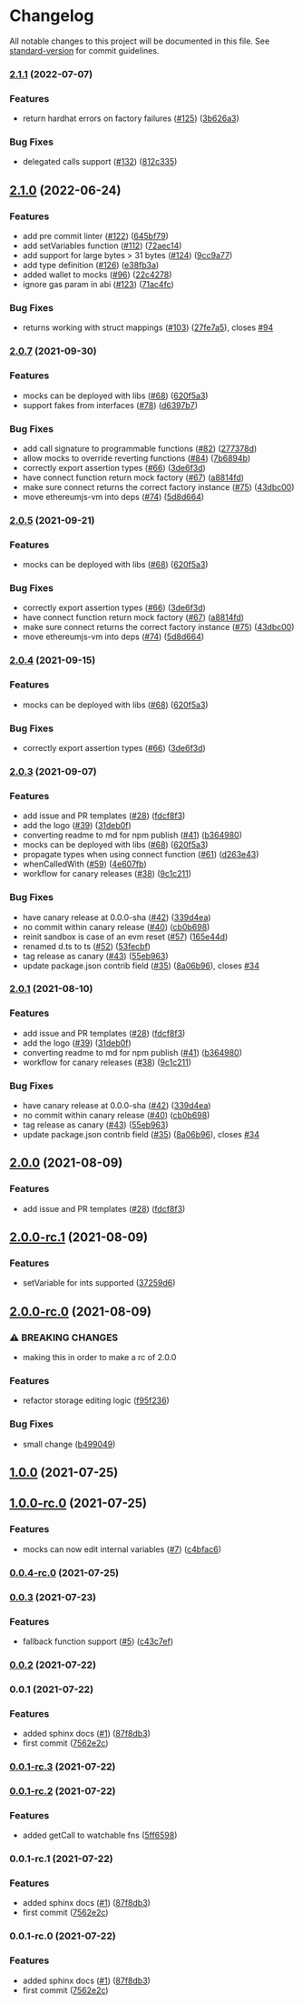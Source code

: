 # Changelog

All notable changes to this project will be documented in this file. See [standard-version](https://github.com/conventional-changelog/standard-version) for commit guidelines.

### [2.1.1](https://github.com/defi-wonderland/smock/compare/v2.1.0...v2.1.1) (2022-07-07)


### Features

* return hardhat errors on factory failures ([#125](https://github.com/defi-wonderland/smock/issues/125)) ([3b626a3](https://github.com/defi-wonderland/smock/commit/3b626a3891c07ba224d2f12386bae95522843e2b))


### Bug Fixes

* delegated calls support ([#132](https://github.com/defi-wonderland/smock/issues/132)) ([812c335](https://github.com/defi-wonderland/smock/commit/812c3354d77603d8a6db172f5297c8e49625a98b))

## [2.1.0](https://github.com/defi-wonderland/smock/compare/v2.0.7...v2.1.0) (2022-06-24)


### Features

* add pre commit linter ([#122](https://github.com/defi-wonderland/smock/issues/122)) ([645bf79](https://github.com/defi-wonderland/smock/commit/645bf7919cbc8d592655c1a92ea32479f9d93ef6))
* add setVariables function ([#112](https://github.com/defi-wonderland/smock/issues/112)) ([72aec14](https://github.com/defi-wonderland/smock/commit/72aec1427de6f4c29cce297d75202c75e209c43e))
* add support for large bytes > 31 bytes ([#124](https://github.com/defi-wonderland/smock/issues/124)) ([9cc9a77](https://github.com/defi-wonderland/smock/commit/9cc9a773496bd389b61f720a4c5c7f3c2efc99df))
* add type definition ([#126](https://github.com/defi-wonderland/smock/issues/126)) ([e38fb3a](https://github.com/defi-wonderland/smock/commit/e38fb3a07422c095de8b59596ac90c577254cc59))
* added wallet to mocks ([#96](https://github.com/defi-wonderland/smock/issues/96)) ([22c4278](https://github.com/defi-wonderland/smock/commit/22c4278c1c4fb6627c2e444b341749f93be4b244))
* ignore gas param in abi ([#123](https://github.com/defi-wonderland/smock/issues/123)) ([71ac4fc](https://github.com/defi-wonderland/smock/commit/71ac4fc204681f284df3a4a8d2633c9240778a68))


### Bug Fixes

* returns working with struct mappings ([#103](https://github.com/defi-wonderland/smock/issues/103)) ([27fe7a5](https://github.com/defi-wonderland/smock/commit/27fe7a5f3c351714257cdc98204e282932c11e12)), closes [#94](https://github.com/defi-wonderland/smock/issues/94)

### [2.0.7](https://github.com/defi-wonderland/smock/compare/v2.0.2...v2.0.7) (2021-09-30)


### Features

* mocks can be deployed with libs ([#68](https://github.com/defi-wonderland/smock/issues/68)) ([620f5a3](https://github.com/defi-wonderland/smock/commit/620f5a3bcc4b18e88e5770d254f3783e5be6d659))
* support fakes from interfaces ([#78](https://github.com/defi-wonderland/smock/issues/78)) ([d6397b7](https://github.com/defi-wonderland/smock/commit/d6397b7ed3b414395f43a97f697ef22fb46054a2))


### Bug Fixes

* add call signature to programmable functions ([#82](https://github.com/defi-wonderland/smock/issues/82)) ([277378d](https://github.com/defi-wonderland/smock/commit/277378d6d22fe42ce5c1217dfc615f4e160cc686))
* allow mocks to override reverting functions ([#84](https://github.com/defi-wonderland/smock/issues/84)) ([7b6894b](https://github.com/defi-wonderland/smock/commit/7b6894b55897b8c3aa1c8dbe00e3bd914a28b5bc))
* correctly export assertion types ([#66](https://github.com/defi-wonderland/smock/issues/66)) ([3de6f3d](https://github.com/defi-wonderland/smock/commit/3de6f3d888982def68a6941e7e337f2d3d415e7f))
* have connect function return mock factory ([#67](https://github.com/defi-wonderland/smock/issues/67)) ([a8814fd](https://github.com/defi-wonderland/smock/commit/a8814fd530d3951779d1f245e4717d4fd6d60a32))
* make sure connect returns the correct factory instance ([#75](https://github.com/defi-wonderland/smock/issues/75)) ([43dbc00](https://github.com/defi-wonderland/smock/commit/43dbc002543dc810a379f3dfb15402158d98bbe5))
* move ethereumjs-vm into deps ([#74](https://github.com/defi-wonderland/smock/issues/74)) ([5d8d664](https://github.com/defi-wonderland/smock/commit/5d8d6648ccad4edd13be21895edc6cfc4f5367e9))

### [2.0.5](https://github.com/defi-wonderland/smock/compare/v2.0.2...v2.0.5) (2021-09-21)


### Features

* mocks can be deployed with libs ([#68](https://github.com/defi-wonderland/smock/issues/68)) ([620f5a3](https://github.com/defi-wonderland/smock/commit/620f5a3bcc4b18e88e5770d254f3783e5be6d659))


### Bug Fixes

* correctly export assertion types ([#66](https://github.com/defi-wonderland/smock/issues/66)) ([3de6f3d](https://github.com/defi-wonderland/smock/commit/3de6f3d888982def68a6941e7e337f2d3d415e7f))
* have connect function return mock factory ([#67](https://github.com/defi-wonderland/smock/issues/67)) ([a8814fd](https://github.com/defi-wonderland/smock/commit/a8814fd530d3951779d1f245e4717d4fd6d60a32))
* make sure connect returns the correct factory instance ([#75](https://github.com/defi-wonderland/smock/issues/75)) ([43dbc00](https://github.com/defi-wonderland/smock/commit/43dbc002543dc810a379f3dfb15402158d98bbe5))
* move ethereumjs-vm into deps ([#74](https://github.com/defi-wonderland/smock/issues/74)) ([5d8d664](https://github.com/defi-wonderland/smock/commit/5d8d6648ccad4edd13be21895edc6cfc4f5367e9))

### [2.0.4](https://github.com/defi-wonderland/smock/compare/v2.0.2...v2.0.4) (2021-09-15)


### Features

* mocks can be deployed with libs ([#68](https://github.com/defi-wonderland/smock/issues/68)) ([620f5a3](https://github.com/defi-wonderland/smock/commit/620f5a3bcc4b18e88e5770d254f3783e5be6d659))


### Bug Fixes

* correctly export assertion types ([#66](https://github.com/defi-wonderland/smock/issues/66)) ([3de6f3d](https://github.com/defi-wonderland/smock/commit/3de6f3d888982def68a6941e7e337f2d3d415e7f))

### [2.0.3](https://github.com/defi-wonderland/smock/compare/v2.0.0-rc.2...v2.0.3) (2021-09-07)


### Features

* add issue and PR templates ([#28](https://github.com/defi-wonderland/smock/issues/28)) ([fdcf8f3](https://github.com/defi-wonderland/smock/commit/fdcf8f3375fbd3a94c8a17f8e28b5b57193e4f34))
* add the logo ([#39](https://github.com/defi-wonderland/smock/issues/39)) ([31deb0f](https://github.com/defi-wonderland/smock/commit/31deb0fcffb943e236605137ab479979862fd5a5))
* converting readme to md for npm publish ([#41](https://github.com/defi-wonderland/smock/issues/41)) ([b364980](https://github.com/defi-wonderland/smock/commit/b364980ad3b011827dfec9836816a6281d3d081b))
* mocks can be deployed with libs ([#68](https://github.com/defi-wonderland/smock/issues/68)) ([620f5a3](https://github.com/defi-wonderland/smock/commit/620f5a3bcc4b18e88e5770d254f3783e5be6d659))
* propagate types when using connect function ([#61](https://github.com/defi-wonderland/smock/issues/61)) ([d263e43](https://github.com/defi-wonderland/smock/commit/d263e4393811c004fa991ddf95bc257ede428a2e))
* whenCalledWith ([#59](https://github.com/defi-wonderland/smock/issues/59)) ([4e607fb](https://github.com/defi-wonderland/smock/commit/4e607fb8da50fe1e609e1308d25f3c7fd2c3e53c))
* workflow for canary releases ([#38](https://github.com/defi-wonderland/smock/issues/38)) ([9c1c211](https://github.com/defi-wonderland/smock/commit/9c1c211a1a94a418ca57684bb51e2433f7c7eb04))


### Bug Fixes

* have canary release at 0.0.0-sha ([#42](https://github.com/defi-wonderland/smock/issues/42)) ([339d4ea](https://github.com/defi-wonderland/smock/commit/339d4ea1a6384d0d5248a5444b310aa34b5427c5))
* no commit within canary release ([#40](https://github.com/defi-wonderland/smock/issues/40)) ([cb0b698](https://github.com/defi-wonderland/smock/commit/cb0b69856408d8be6fe481bccdaa6c8e91d98966))
* reinit sandbox is case of an evm reset ([#57](https://github.com/defi-wonderland/smock/issues/57)) ([165e44d](https://github.com/defi-wonderland/smock/commit/165e44dba52e6a0e63e8149441af4953a114ab93))
* renamed d.ts to ts ([#52](https://github.com/defi-wonderland/smock/issues/52)) ([53fecbf](https://github.com/defi-wonderland/smock/commit/53fecbfeb050d9e8688238e52b77d1ff8987ff9a))
* tag release as canary ([#43](https://github.com/defi-wonderland/smock/issues/43)) ([55eb963](https://github.com/defi-wonderland/smock/commit/55eb963f9699f50b3a7f101e3ee0f581ca980b6c))
* update package.json contrib field ([#35](https://github.com/defi-wonderland/smock/issues/35)) ([8a06b96](https://github.com/defi-wonderland/smock/commit/8a06b96cc49175334165bea0152d11162f6918fa)), closes [#34](https://github.com/defi-wonderland/smock/issues/34)

### [2.0.1](https://github.com/defi-wonderland/smock/compare/v2.0.0-rc.2...v2.0.1) (2021-08-10)


### Features

* add issue and PR templates ([#28](https://github.com/defi-wonderland/smock/issues/28)) ([fdcf8f3](https://github.com/defi-wonderland/smock/commit/fdcf8f3375fbd3a94c8a17f8e28b5b57193e4f34))
* add the logo ([#39](https://github.com/defi-wonderland/smock/issues/39)) ([31deb0f](https://github.com/defi-wonderland/smock/commit/31deb0fcffb943e236605137ab479979862fd5a5))
* converting readme to md for npm publish ([#41](https://github.com/defi-wonderland/smock/issues/41)) ([b364980](https://github.com/defi-wonderland/smock/commit/b364980ad3b011827dfec9836816a6281d3d081b))
* workflow for canary releases ([#38](https://github.com/defi-wonderland/smock/issues/38)) ([9c1c211](https://github.com/defi-wonderland/smock/commit/9c1c211a1a94a418ca57684bb51e2433f7c7eb04))


### Bug Fixes

* have canary release at 0.0.0-sha ([#42](https://github.com/defi-wonderland/smock/issues/42)) ([339d4ea](https://github.com/defi-wonderland/smock/commit/339d4ea1a6384d0d5248a5444b310aa34b5427c5))
* no commit within canary release ([#40](https://github.com/defi-wonderland/smock/issues/40)) ([cb0b698](https://github.com/defi-wonderland/smock/commit/cb0b69856408d8be6fe481bccdaa6c8e91d98966))
* tag release as canary ([#43](https://github.com/defi-wonderland/smock/issues/43)) ([55eb963](https://github.com/defi-wonderland/smock/commit/55eb963f9699f50b3a7f101e3ee0f581ca980b6c))
* update package.json contrib field ([#35](https://github.com/defi-wonderland/smock/issues/35)) ([8a06b96](https://github.com/defi-wonderland/smock/commit/8a06b96cc49175334165bea0152d11162f6918fa)), closes [#34](https://github.com/defi-wonderland/smock/issues/34)

## [2.0.0](https://github.com/defi-wonderland/smock/compare/v2.0.0-rc.2...v2.0.0) (2021-08-09)


### Features

* add issue and PR templates ([#28](https://github.com/defi-wonderland/smock/issues/28)) ([fdcf8f3](https://github.com/defi-wonderland/smock/commit/fdcf8f3375fbd3a94c8a17f8e28b5b57193e4f34))

## [2.0.0-rc.1](https://github.com/defi-wonderland/smock/compare/v2.0.0-rc.0...v2.0.0-rc.1) (2021-08-09)


### Features

* setVariable for ints supported ([37259d6](https://github.com/defi-wonderland/smock/commit/37259d6b3d6c88fc1477221b9095e3b80a0d315b))

## [2.0.0-rc.0](https://github.com/defi-wonderland/smock/compare/v1.0.1...v2.0.0-rc.0) (2021-08-09)


### ⚠ BREAKING CHANGES

* making this in order to make a rc of 2.0.0

### Features

* refactor storage editing logic ([f95f236](https://github.com/defi-wonderland/smock/commit/f95f236349af73f376ba779a6751469f452141fc))


### Bug Fixes

* small change ([b499049](https://github.com/defi-wonderland/smock/commit/b4990496b9de49e991360f74125c6ee21a00b482))

## [1.0.0](https://github.com/defi-wonderland/smock/compare/v1.0.0-rc.0...v1.0.0) (2021-07-25)

## [1.0.0-rc.0](https://github.com/defi-wonderland/smock/compare/v0.0.3...v1.0.0-rc.0) (2021-07-25)


### Features

* mocks can now edit internal variables ([#7](https://github.com/defi-wonderland/smock/issues/7)) ([c4bfac6](https://github.com/defi-wonderland/smock/commit/c4bfac6a9ab222f6899301f30cdb70f271b2e146))

### [0.0.4-rc.0](https://github.com/defi-wonderland/smock/compare/v0.0.3...v0.0.4-rc.0) (2021-07-25)

### [0.0.3](https://github.com/defi-wonderland/smock/compare/v0.0.2...v0.0.3) (2021-07-23)


### Features

* fallback function support ([#5](https://github.com/defi-wonderland/smock/issues/5)) ([c43c7ef](https://github.com/defi-wonderland/smock/commit/c43c7ef113f0cd17b1bb2d9dfe323d5a2dc715c8))

### [0.0.2](https://github.com/defi-wonderland/smock/compare/v0.0.1...v0.0.2) (2021-07-22)

### 0.0.1 (2021-07-22)


### Features

* added sphinx docs ([#1](https://github.com/defi-wonderland/smock/issues/1)) ([87f8db3](https://github.com/defi-wonderland/smock/commit/87f8db389b157c35792d640067aa7e1038198e63))
* first commit ([7562e2c](https://github.com/defi-wonderland/smock/commit/7562e2cd6cf7d79b8581e093766cb3d60a4a1974))

### [0.0.1-rc.3](https://github.com/defi-wonderland/smock/compare/v0.0.1-rc.2...v0.0.1-rc.3) (2021-07-22)

### [0.0.1-rc.2](https://github.com/defi-wonderland/smock/compare/v0.0.1-rc.1...v0.0.1-rc.2) (2021-07-22)


### Features

* added getCall to watchable fns ([5ff6598](https://github.com/defi-wonderland/smock/commit/5ff6598719e80127378bbce5e8a07157560a842d))

### 0.0.1-rc.1 (2021-07-22)


### Features

* added sphinx docs ([#1](https://github.com/defi-wonderland/smock/issues/1)) ([87f8db3](https://github.com/defi-wonderland/smock/commit/87f8db389b157c35792d640067aa7e1038198e63))
* first commit ([7562e2c](https://github.com/defi-wonderland/smock/commit/7562e2cd6cf7d79b8581e093766cb3d60a4a1974))

### 0.0.1-rc.0 (2021-07-22)


### Features

* added sphinx docs ([#1](https://github.com/defi-wonderland/smock/issues/1)) ([87f8db3](https://github.com/defi-wonderland/smock/commit/87f8db389b157c35792d640067aa7e1038198e63))
* first commit ([7562e2c](https://github.com/defi-wonderland/smock/commit/7562e2cd6cf7d79b8581e093766cb3d60a4a1974))
